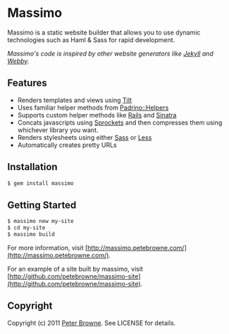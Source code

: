 Massimo
=======

Massimo is a static website builder that allows you to use dynamic technologies such as Haml & Sass for rapid development.

*Massimo's code is inspired by other website generators like [Jekyll](http://github.com/mojombo/jekyll) and [Webby](http://webby.rubyforge.org/).*

Features
--------

* Renders templates and views using [Tilt](http://github.com/rtomayko/tilt)
* Uses familiar helper methods from [Padrino::Helpers](http://github.com/padrino/padrino-framework)
* Supports custom helper methods like [Rails](http://rubyonrails.org/) and [Sinatra](http://www.sinatrarb.com/)
* Concats javascripts using [Sprockets](http://getsprockets.org/)
  and then compresses them using whichever library you want.
* Renders stylesheets using either [Sass](http://sass-lang.com/) or [Less](http://lesscss.org/)
* Automatically creates pretty URLs

Installation
-----------

``` bash
$ gem install massimo
```

Getting Started
---------------
    
``` bash
$ massimo new my-site
$ cd my-site
$ massimo build
```
    
For more information, visit [http://massimo.petebrowne.com/](http://massimo.petebrowne.com/).

For an example of a site built by massimo, visit [http://github.com/petebrowne/massimo-site](http://github.com/petebrowne/massimo-site).

Copyright
---------

Copyright (c) 2011 [Peter Browne](http://petebrowne.com). See LICENSE for details.
